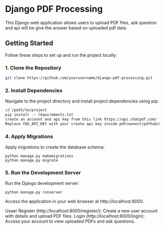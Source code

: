 # Django PDF Processing

This Django web application allows users to upload PDF files, ask question and api will be give the answer based on uploaded pdf data.

## Getting Started

Follow these steps to set up and run the project locally:

### 1. Clone the Repository

```bash
git clone https://github.com/yourusername/django-pdf-processing.git
```
### 2. Install Dependencies
Navigate to the project directory and install project dependencies using pip:

```bash
cd /path/to/project
pip install -r requirements.txt
create an account and api key from this link https://api.chatpdf.com/
Replace YOU_API_KEY with your create api key inside pdfcoonect/pdfhub/utils.py file
```
### 4. Apply Migrations
Apply migrations to create the database schema:
```
python manage.py makemigrations
python manage.py migrate
```
### 5. Run the Development Server
Run the Django development server:
```
python manage.py runserver
```
Access the application in your web browser at http://localhost:8000.

Usaer Register (http://localhost:8000/register/): Create a new user account with details and upload PDF files.
Login (http://localhost:8000/login): Access your account to view uploaded PDFs and ask questions.
